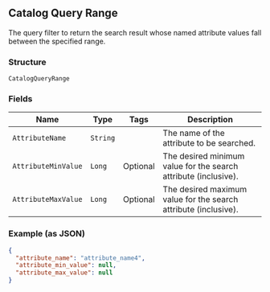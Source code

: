 ## Catalog Query Range

The query filter to return the search result whose named attribute values fall between the specified range.

### Structure

`CatalogQueryRange`

### Fields

| Name | Type | Tags | Description |
|  --- | --- | --- | --- |
| `AttributeName` | `String` |  | The name of the attribute to be searched. |
| `AttributeMinValue` | `Long` | Optional | The desired minimum value for the search attribute (inclusive). |
| `AttributeMaxValue` | `Long` | Optional | The desired maximum value for the search attribute (inclusive). |

### Example (as JSON)

```json
{
  "attribute_name": "attribute_name4",
  "attribute_min_value": null,
  "attribute_max_value": null
}
```

